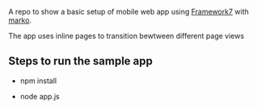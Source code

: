 
A repo to show a basic setup of mobile web app using [Framework7](https://framework7.io) with [marko](https://markojs.com).

The app uses inline pages to transition bewtween different page views



## Steps to run the sample app


* npm install

* node app.js
